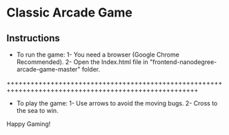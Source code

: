 # Classic Arcade Game

## Instructions
- To run the game:
1- You need a browser (Google Chrome Recommended).
2- Open the Index.html file in "frontend-nanodegree-arcade-game-master" folder.

++++++++++++++++++++++++++++++++++++++++++++++++++++++++++++++++++++++++++++++++++++++++++++++++++++++

- To play the game:
1- Use arrows to avoid the moving bugs.
2- Cross to the sea to win.

Happy Gaming!

